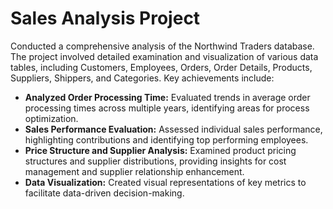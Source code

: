 # **Sales Analysis Project**

Conducted a comprehensive analysis of the Northwind Traders database. The project involved detailed examination and 
visualization of various data tables, including Customers, Employees, Orders, Order Details, Products, Suppliers, Shippers, 
and Categories. Key achievements include:

* **Analyzed Order Processing Time:** Evaluated trends in average order processing times across multiple years, 
identifying areas for process optimization.
* **Sales Performance Evaluation:** Assessed individual sales performance, highlighting contributions and identifying top performing employees.
* **Price Structure and Supplier Analysis:** Examined product pricing structures and supplier distributions, providing 
insights for cost management and supplier relationship enhancement.
* **Data Visualization:** Created visual representations of key metrics to facilitate data-driven decision-making.
